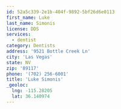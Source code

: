```yaml
---
id: 52a5c339-2e1b-404f-9892-5bf26d6e0113
first_name: Luke
last_name: Simonis
license: DDS
services:
  - dentist
category: Dentists
address: '9521 Bottle Creek Ln'
city: 'Las Vegas'
state: NV
zip: '89117'
phone: '(702) 256-6001'
title: 'Luke Simonis'
_geoloc:
  lng: -115.28205
  lat: 36.140974
---
```

